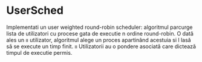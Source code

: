 # UserSched
Implementati un user weighted round-robin scheduler: algoritmul
parcurge lista de utilizatori cu procese gata de executie n ordine round-robin. O dată ales un ıı
utilizator, algoritmul alege un proces apartinând acestuia si l lasă să se execute un timp finit. ıı
Utilizatorii au o pondere asociată care dictează timpul de executie permis.
